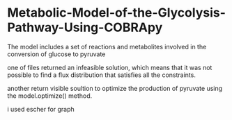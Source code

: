 # Metabolic-Model-of-the-Glycolysis-Pathway-Using-COBRApy
The model includes a set of reactions and metabolites involved in the conversion of glucose to pyruvate

one of files returned an infeasible solution, which means that it was not possible to find a flux distribution that satisfies all the constraints.

another return visible soultion to optimize the production of pyruvate using the model.optimize() method.

i used escher for graph
